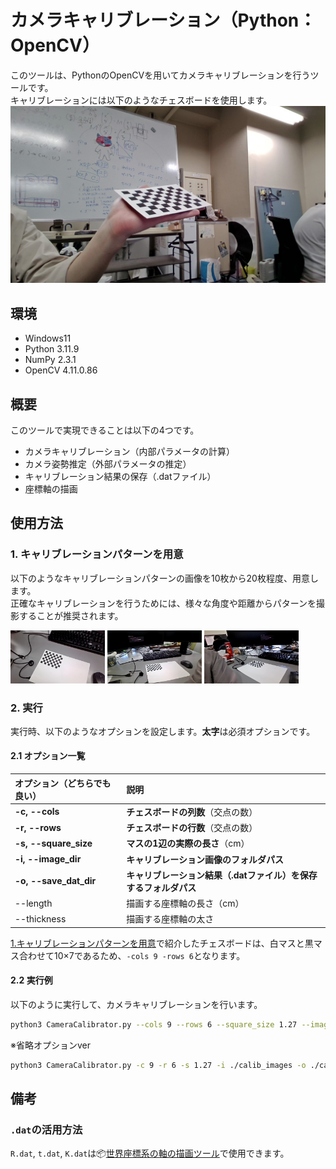 # カメラキャリブレーション（Python：OpenCV）

このツールは、PythonのOpenCVを用いてカメラキャリブレーションを行うツールです。  
キャリブレーションには以下のようなチェスボードを使用します。
![チェスボード](./input.jpg)

## 環境
- Windows11
- Python 3.11.9
- NumPy 2.3.1
- OpenCV 4.11.0.86

## 概要
このツールで実現できることは以下の4つです。
- カメラキャリブレーション（内部パラメータの計算）
- カメラ姿勢推定（外部パラメータの推定）
- キャリブレーション結果の保存（.datファイル）
- 座標軸の描画
  
## 使用方法
### 1. キャリブレーションパターンを用意
以下のようなキャリブレーションパターンの画像を10枚から20枚程度、用意します。  
正確なキャリブレーションを行うためには、様々な角度や距離からパターンを撮影することが推奨されます。﻿

<p float="left">
  <img src="./calib_images/WIN_20250710_13_56_05_Pro.jpg" width="30%" />
  <img src="./calib_images/WIN_20250710_13_56_27_Pro.jpg" width="30%" />
  <img src="./calib_images/WIN_20250710_13_57_14_Pro.jpg" width="30%" />
</p>

### 2. 実行
実行時、以下のようなオプションを設定します。**太字**は必須オプションです。

#### 2.1 オプション一覧
| オプション（どちらでも良い） | 説明 |
| :--- | :--- |
| **-c, --cols** | **チェスボードの列数**（交点の数） |
| **-r, --rows** | **チェスボードの行数**（交点の数） |
| **-s, --square_size** | **マスの1辺の実際の長さ**（cm） |
| **-i, --image_dir** | **キャリブレーション画像のフォルダパス** |
| **-o, --save_dat_dir** | **キャリブレーション結果（.datファイル）を保存するフォルダパス** |
| --length | 描画する座標軸の長さ（cm）|
| --thickness | 描画する座標軸の太さ |

[1.キャリブレーションパターンを用意](#1-キャリブレーションパターンを用意)で紹介したチェスボードは、白マスと黒マス合わせて10×7であるため、`-cols 9 -rows 6`となります。


#### 2.2 実行例
以下のように実行して、カメラキャリブレーションを行います。
```bash
python3 CameraCalibrator.py --cols 9 --rows 6 --square_size 1.27 --image_dir ./calib_images --save_path ./calibation_results
```
※省略オプションver
```bash
python3 CameraCalibrator.py -c 9 -r 6 -s 1.27 -i ./calib_images -o ./calibation_results
```

## 備考
### `.dat`の活用方法
`R.dat`, `t.dat`, `K.dat`は📦[世界座標系の軸の描画ツール](https://github.com/okamoto-fumiya/draw_world_axis)で使用できます。
